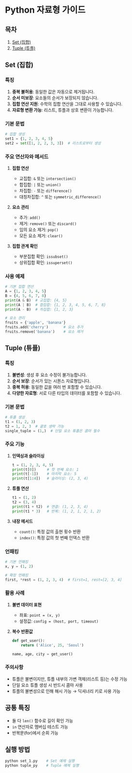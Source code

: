 # Python 자료형 가이드

## 목차
1. [Set (집합)](#set-집합)
2. [Tuple (튜플)](#tuple-튜플)

## Set (집합)

### 특징
1. **중복 불허용**: 동일한 값은 자동으로 제거됩니다.
2. **순서 미보장**: 요소들의 순서가 보장되지 않습니다.
3. **집합 연산 지원**: 수학의 집합 연산을 그대로 사용할 수 있습니다.
4. **자료형 변환 가능**: 리스트, 튜플과 상호 변환이 가능합니다.

### 기본 문법

```python
# 집합 생성
set1 = {1, 2, 3, 4, 5}
set2 = set([1, 2, 2, 3, 3])  # 리스트로부터 생성
```

### 주요 연산자와 메서드
1. **집합 연산**
   - 교집합: `&` 또는 `intersection()`
   - 합집합: `|` 또는 `union()`
   - 차집합: `-` 또는 `difference()`
   - 대칭차집합: `^` 또는 `symmetric_difference()`

2. **요소 관리**
   - 추가: `add()`
   - 제거: `remove()` 또는 `discard()`
   - 임의 요소 제거: `pop()`
   - 모든 요소 제거: `clear()`

3. **집합 관계 확인**
   - 부분집합 확인: `issubset()`
   - 상위집합 확인: `issuperset()`

### 사용 예제
```python
# 기본 집합 연산
A = {1, 2, 3, 4, 5}
B = {4, 5, 6, 7, 8}
print(A & B)  # 교집합: {4, 5}
print(A | B)  # 합집합: {1, 2, 3, 4, 5, 6, 7, 8}
print(A - B)  # 차집합: {1, 2, 3}

# 요소 관리
fruits = {'apple', 'banana'}
fruits.add('cherry')       # 요소 추가
fruits.remove('banana')    # 요소 제거
```

## Tuple (튜플)

### 특징
1. **불변성**: 생성 후 요소 수정이 불가능합니다.
2. **순서 보장**: 순서가 있는 시퀀스 자료형입니다.
3. **중복 허용**: 동일한 값을 여러 번 포함할 수 있습니다.
4. **다양한 자료형**: 서로 다른 타입의 데이터를 포함할 수 있습니다.

### 기본 문법
```python
# 튜플 생성
t1 = (1, 2, 3)
t2 = 1, 2, 3  # 괄호 생략 가능
single_tuple = (1,)  # 단일 요소 튜플은 콤마 필수
```

### 주요 기능
1. **인덱싱과 슬라이싱**
   ```python
   t = (1, 2, 3, 4, 5)
   print(t[0])     # 첫 번째 요소: 1
   print(t[-1])    # 마지막 요소: 5
   print(t[1:4])   # 슬라이싱: (2, 3, 4)
   ```

2. **튜플 연산**
   ```python
   t1 = (1, 2)
   t2 = (3, 4)
   print(t1 + t2)  # 연결: (1, 2, 3, 4)
   print(t1 * 3)   # 반복: (1, 2, 1, 2, 1, 2)
   ```

3. **내장 메서드**
   - `count()`: 특정 값의 출현 횟수 반환
   - `index()`: 특정 값의 첫 번째 인덱스 반환

### 언패킹
```python
# 기본 언패킹
x, y = (1, 2)

# 확장 언패킹
first, *rest = (1, 2, 3, 4)  # first=1, rest=[2, 3, 4]
```

### 활용 사례
1. **불변 데이터 표현**
   - 좌표: `point = (x, y)`
   - 설정값: `config = (host, port, timeout)`

2. **복수 반환값**
   ```python
   def get_user():
       return ('Alice', 25, 'Seoul')
   
   name, age, city = get_user()
   ```

### 주의사항
- 튜플은 불변이지만, 튜플 내부의 가변 객체(리스트 등)는 수정 가능
- 단일 요소 튜플 생성 시 반드시 콤마 사용
- 튜플의 불변성으로 인해 해시 가능 → 딕셔너리 키로 사용 가능

## 공통 특징
- 둘 다 `len()` 함수로 길이 확인 가능
- `in` 연산자로 멤버십 테스트 가능
- 반복문(for)에서 순회 가능

## 실행 방법
```bash
python set_1.py    # Set 예제 실행
python tuple_py    # Tuple 예제 실행
```
